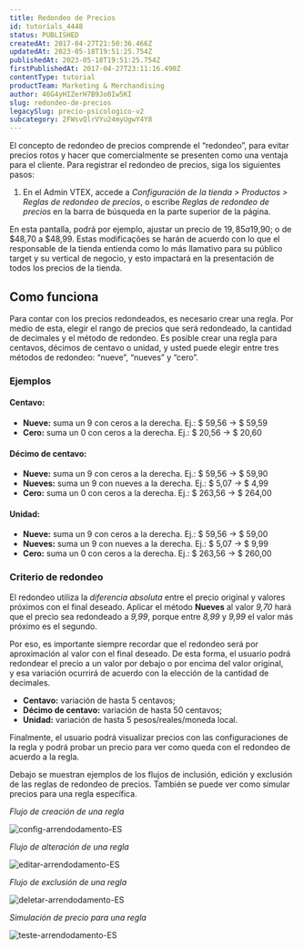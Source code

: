 ```yaml
---
title: Redondeo de Precios
id: tutorials_4448
status: PUBLISHED
createdAt: 2017-04-27T21:50:36.466Z
updatedAt: 2023-05-18T19:51:25.754Z
publishedAt: 2023-05-18T19:51:25.754Z
firstPublishedAt: 2017-04-27T23:11:16.490Z
contentType: tutorial
productTeam: Marketing & Merchandising
author: 46G4yHIZerH7B9Jo0Iw5KI
slug: redondeo-de-precios
legacySlug: precio-psicologico-v2
subcategory: 2FWsvQlrVYu24myUgwY4Y8
---
```


El concepto de redondeo de precios comprende el “redondeo”, para evitar precios rotos y hacer que comercialmente se presenten como una ventaja para el cliente. Para registrar el redondeo de precios, siga los siguientes pasos:

1. En el Admin VTEX, accede a *Configuración de la tienda > Productos > Reglas de redondeo de precios*, o escribe *Reglas de redondeo de precios* en la barra de búsqueda en la parte superior de la página.

En esta pantalla, podrá por ejemplo, ajustar un precio de $19,85 a $19,90; o de $48,70 a $48,99. Estas modificações se harán de acuerdo con lo que el responsable de la tienda entienda como lo más llamativo para su público target y su vertical de negocio, y esto impactará en la presentación de todos los precios de la tienda.

## Como funciona

Para contar con los precios redondeados, es necesario crear una regla. Por medio de esta, elegir el rango de precios que será redondeado, la cantidad de decimales y el método de redondeo. Es posible crear una regla para centavos, décimos de centavo o unidad, y usted puede elegir entre tres métodos de redondeo: &#8220;nueve&#8221;, &#8220;nueves&#8221; y &#8220;cero&#8221;.

### Ejemplos

#### Centavo:

- **Nueve:** suma un 9 con ceros a la derecha. Ej.: $ 59,56 → $ 59,59
- **Cero:** suma un 0 con ceros a la derecha. Ej.: $ 20,56 → $ 20,60

#### Décimo de centavo:

- **Nueve:** suma un 9 con ceros a la derecha. Ej.: $ 59,56 → $ 59,90
- **Nueves:** suma un 9 con nueves a la derecha. Ej.: $ 5,07 → $ 4,99
- **Cero:** suma un 0 con ceros a la derecha. Ej.: $ 263,56 → $ 264,00

#### Unidad:

- **Nueve:** suma un 9 con ceros a la derecha. Ej.: $ 59,56 → $ 59,00
- **Nueves:** suma un 9 con nueves a la derecha. Ej.: $ 5,07 → $ 9,99
- **Cero:** suma un 0 con ceros a la derecha. Ej.: $ 263,56 → $ 260,00

### Criterio de redondeo

El redondeo utiliza la *diferencia absoluta* entre el precio original y valores próximos con el final deseado. Aplicar el método **Nueves** al valor *9,70* hará que el precio sea redondeado a *9,99*, porque entre *8,99* y *9,99* el valor más próximo es el segundo.

Por eso, es importante siempre recordar que el redondeo será por aproximación al valor con el final deseado. De esta forma, el usuario podrá redondear el precio a un valor por debajo o por encima del valor original, y esa variación ocurrirá de acuerdo con la elección de la cantidad de decimales.

- **Centavo:** variación de hasta 5 centavos;
- **Décimo de centavo:** variación de hasta 50 centavos;
- **Unidad:** variación de hasta 5 pesos/reales/moneda local.

Finalmente, el usuario podrá visualizar precios con las configuraciones de la regla y podrá probar un precio para ver como queda con el redondeo de acuerdo a la regla.

Debajo se muestran ejemplos de los flujos de inclusión, edición y exclusión de las reglas de redondeo de precios. También se puede ver como simular precios para una regla específica.

*Flujo de creación de una regla*

![config-arrendodamento-ES](https://images.ctfassets.net/alneenqid6w5/7wgWLaW6Dkkbzv5TwcRmkB/e03d3e914bc8d0caa79b9f01cceabf6a/config-arrendodamento-ES.gif)

*Flujo de alteración de una regla*

![editar-arrendodamento-ES](https://images.ctfassets.net/alneenqid6w5/pISHBzFVs6U43naiHWtBl/2565b7cbb0c125bd06d7f794fb143e45/editar-arrendodamento-ES.gif)

*Flujo de exclusión de una regla*

![deletar-arrendodamento-ES](https://images.ctfassets.net/alneenqid6w5/5r2727EBpFCZTdCWf37pX5/94da5c889815498eba18317d8917b696/deletar-arrendodamento-ES.gif)

*Simulación de precio para una regla*

![teste-arrendodamento-ES](https://images.ctfassets.net/alneenqid6w5/7reSTtuZZ5YNJOhynvGhFo/d8669c171fd5e5fd0d2e75eb49582fff/teste-arrendodamento-ES.gif)
